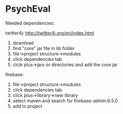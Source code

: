 # PsychEval


Needed dependencies:

twitter4j:
http://twitter4j.org/en/index.html

1) download
2)  find "core" jar file in lib folder
3) file->project structure->modules
4) click dependencies tab
5) clcik plus->jars or directories and add the core jar

firebase:

1) file->project structure->modules
2) click dependencies tab
3) click plus->library->new library
4) select maven and search for firebase-admin:6.5.0
5) add to project